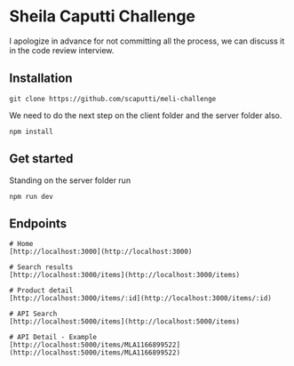 # Sheila Caputti Challenge
I apologize in advance for not committing all the process, we can discuss it in the code review interview. 

## Installation
```
git clone https://github.com/scaputti/meli-challenge
```
We need to do the next step on the client folder and the server folder also.
```
npm install
```

## Get started

Standing on the server folder run
```
npm run dev
```

## Endpoints 

```
# Home 
[http://localhost:3000](http://localhost:3000)

# Search results
[http://localhost:3000/items](http://localhost:3000/items)

# Product detail
[http://localhost:3000/items/:id](http://localhost:3000/items/:id)

# API Search
[http://localhost:5000/items](http://localhost:5000/items)

# API Detail - Example
[http://localhost:5000/items/MLA1166899522](http://localhost:5000/items/MLA1166899522)
```

